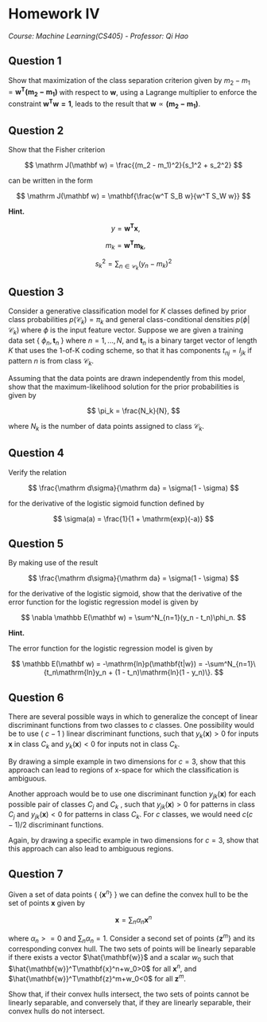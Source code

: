 # Homework Ⅳ

*Course: Machine Learning(CS405) - Professor: Qi Hao*

## Question 1

Show that maximization of the class separation criterion given by $m_2 - m_1 = \mathbf{w^T(m_2 - m_1)}$ with respect to $\mathbf w$, using a Lagrange multiplier to enforce the constraint $\mathbf{w^T w = 1}$, leads to the result that $\mathbf w \propto \mathbf{(m_2 - m_1)}$.

## Question 2

Show that the Fisher criterion

$$
\mathrm J(\mathbf w) = \frac{(m_2 - m_1)^2}{s_1^2 + s_2^2}
$$

can be written in the form

$$
\mathrm J(\mathbf w) = \mathbf{\frac{w^T S_B w}{w^T S_W w}}
$$

**Hint.**

$$
y = \mathbf{w^T x},\qquad
$$

$$
m_k = \mathbf{w^T m_k},\qquad
$$

$$
s_k^2 = \sum_{n\in\mathcal C_k}(y_n - m_k)^2
$$

## Question 3

Consider a generative classification model for $K$ classes defined by prior class probabilities $p(\mathcal C_k) = \pi_k$ and general class-conditional densities $p(\phi|\mathcal C_k)$ where $\phi$ is the input feature vector. Suppose we are given a training data set \{ $\phi_n, \mathbf t_n$ \} where $n = 1, ..., N$, and $\mathbf t_n$ is a binary target vector of length $K$ that uses the 1-of-K coding scheme, so that it has components $t_{nj} = I_{jk}$ if pattern $n$ is from class $\mathcal C_k$.

Assuming that the data points are drawn independently from this model, show that the maximum-likelihood solution for the prior probabilities is given by

$$
\pi_k = \frac{N_k}{N},
$$

where $N_k$ is the number of data points assigned to class $\mathcal C_k$.

## Question 4

Verify the relation

$$
\frac{\mathrm d\sigma}{\mathrm da} = \sigma(1 - \sigma)
$$

for the derivative of the logistic sigmoid function defined by

$$
\sigma(a) = \frac{1}{1 + \mathrm{exp}(-a)}
$$

## Question 5

By making use of the result

$$
\frac{\mathrm d\sigma}{\mathrm da} = \sigma(1 - \sigma)
$$

for the derivative of the logistic sigmoid, show that the derivative of the error function for the logistic regression model is given by

$$
\nabla \mathbb E(\mathbf w) = \sum^N_{n=1}(y_n - t_n)\phi_n.
$$

**Hint.**

The error function for the logistic regression model is given by

$$
\mathbb E(\mathbf w) = -\mathrm{ln}p(\mathbf{t|w}) = -\sum^N_{n=1}\{t_n\mathrm{ln}y_n + (1 - t_n)\mathrm{ln}(1 - y_n)\}.
$$

## Question 6

There are several possible ways in which to generalize the concept of linear discriminant functions from two classes to $c$ classes. One possibility would be to use ( $c-1$ ) linear discriminant functions, such that $y_k(\mathbf x )>0$ for inputs $\mathbf{x}$ in class $C_k$ and $y_k(\mathbf{x})<0$ for inputs not in class $C_k$.

By drawing a simple example in two dimensions for $c = 3$, show that this approach can lead to regions of x-space for which the classification is ambiguous.

Another approach would be to use one discriminant function $y_{jk}(\mathbf{x})$ for each possible pair of classes $C_j$ and $C_k$ , such that $y_{jk}(\mathbf{x})>0$ for patterns in class $C_j$ and $y_{jk}(\mathbf{x})<0$ for patterns in class $C_k$. For $c$ classes, we would need $c(c-1)/2$ discriminant functions.

Again, by drawing a specific example in two dimensions for $c = 3$, show that this approach can also lead to ambiguous regions.

## Question 7

Given a set of data points { $\{\mathbf{x}^n\}$ } we can define the convex hull to be the set of points $\mathbf{x}$ given by

$$
\mathbf{x} = \sum_n\alpha_n\mathbf{x}^n
$$

where $\alpha_n>=0$ and $\sum_n\alpha_n=1$. Consider a second set of points $\{\mathbf{z}^m\}$ and its corresponding convex hull. The two sets of points will be linearly separable if there exists a vector $\hat{\mathbf{w}}$ and a scalar $w_0$ such that $\hat{\mathbf{w}}^T\mathbf{x}^n+w_0>0$ for all $\mathbf{x}^n$, and $\hat{\mathbf{w}}^T\mathbf{z}^m+w_0<0$ for all $\mathbf{z}^m$.

Show that, if their convex hulls intersect, the two sets of points cannot be linearly separable, and conversely that, if they are linearly separable, their convex hulls do not intersect.
